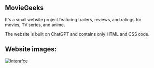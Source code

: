 ## MovieGeeks 
It's a small website project featuring trailers, reviews, and ratings for movies, TV series, and anime.

The website is built on ChatGPT and contains only HTML and CSS code.

## Website images:
![Interafce](‪C:\Users\DELL\Downloads\MovieGeeks1.PNG)
